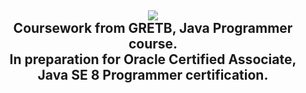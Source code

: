 <h2 align="center">
  <img src="https://github.com/jasonthorne/OCA_JavaProgrammer/blob/master/img/O_Java-SE-8-OCA-clr.bmp">
  <br />
  Coursework from GRETB, Java Programmer course. 
  <br />
  In preparation for Oracle Certified Associate, Java SE 8 Programmer certification.
</h2>


